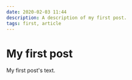 ```yaml
---
date: 2020-02-03 11:44
description: A description of my first post.
tags: first, article
---
```

# My first post

My first post's text.